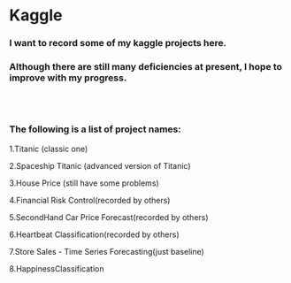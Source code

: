 # Kaggle

### I want to record some of my kaggle projects here.<br/>

### Although there are still many deficiencies at present, I hope to improve with my progress.<br/>

<br/>

<br/>

### **The following is a list of project names:**

1.Titanic (classic one)<br/>

2.Spaceship Titanic (advanced version of Titanic)<br/>

3.House Price (still have some problems)<br/>

4.Financial Risk Control(recorded by others)<br/>

5.SecondHand Car Price Forecast(recorded by others)<br/>

6.Heartbeat Classification(recorded by others)<br/>

7.Store Sales - Time Series Forecasting(just baseline)<br/>

8.HappinessClassification
